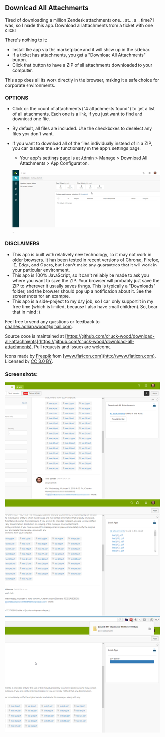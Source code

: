 ## Download All Attachments

Tired of downloading a million Zendesk attachments one... at... a... time? I was, so I made this app. Download all attachments from a ticket with one click!

There's nothing to it:

* Install the app via the marketplace and it will show up in the sidebar.
* If a ticket has attachments, you get a "Download All Attachments" button.
* Click that button to have a ZIP of all attachments downloaded to your computer.

This app does all its work directly in the browser, making it a safe choice for corporate environments.

### OPTIONS

* Click on the count of attachments ("4 attachments found") to get a list of all attachments. Each one is a link, if you just want to find and download one file.
* By default, all files are included. Use the checkboxes to deselect any files you don't want.
* If you want to download all of the files individually instead of in a ZIP, you can disable the ZIP functionality in the app's settings page.
  * Your app's settings page is at Admin > Manage > Download All Attachments > App Configuration.

  ![](assets/img/app-settings.gif).


### DISCLAIMERS

* This app is built with relatively new technology, so it may not work in older browsers. It has been tested in recent versions of Chrome, Firefox, IE, Edge, and Opera, but I can't make any guarantees that it will work in your particular environment.
* This app is 100% JavaScript, so it can't reliably be made to ask you where you want to save the ZIP. Your browser will probably just save the ZIP to wherever it usually saves things. This is typically a "Downloads" folder, and the browser should pop up a notification about it. See the screenshots for an example.
* This app is a side-project to my day job, so I can only support it in my free time (which is limited, because I also have small children). So, bear that in mind :)

Feel free to send any questions or feedback to charles.adrian.wood@gmail.com.

Source code is maintained at [https://github.com/chuck-wood/download-all-attachments](https://github.com/chuck-wood/download-all-attachments). Pull requests and issues are welcome.

Icons made by [Freepik](http://www.flaticon.com/authors/freepik) from [www.flaticon.com](http://www.flaticon.com). Licensed by [CC 3.0 BY](http://creativecommons.org/licenses/by/3.0/).

### Screenshots:
![](assets/img/screenshot-0.png)
![](assets/img/screenshot-1.png)
![](assets/img/screenshot-2.png)
